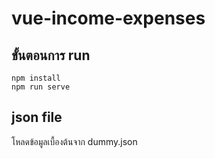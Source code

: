# vue-income-expenses

## ขั้นตอนการ run
```
npm install
npm run serve
```
## json file
โหลดข้อมูลเบื้องต้นจาก dummy.json


